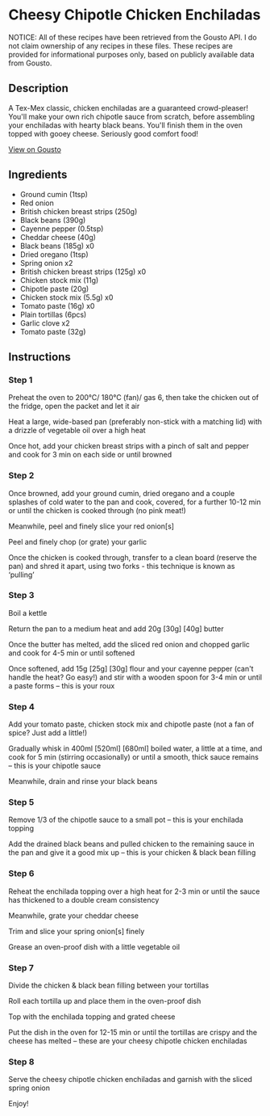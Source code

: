 # Cheesy Chipotle Chicken Enchiladas 

NOTICE: All of these recipes have been retrieved from the Gousto API. I do not claim ownership of any recipes in these files. These recipes are provided for informational purposes only, based on publicly available data from Gousto.

## Description

A Tex-Mex classic, chicken enchiladas are a guaranteed crowd-pleaser! You'll make your own rich chipotle sauce from scratch, before assembling your enchiladas with hearty black beans. You'll finish them in the oven topped with gooey cheese. Seriously good comfort food!

[View on Gousto](https://www.gousto.co.uk/recipes/cookbook/cheesy-chipotle-chicken-enchiladas)

## Ingredients

- Ground cumin (1tsp)
- Red onion
- British chicken breast strips (250g)
- Black beans (390g)
- Cayenne pepper (0.5tsp)
- Cheddar cheese (40g)
- Black beans (185g) x0
- Dried oregano (1tsp)
- Spring onion x2
- British chicken breast strips (125g) x0
- Chicken stock mix (11g)
- Chipotle paste (20g)
- Chicken stock mix (5.5g) x0
- Tomato paste (16g) x0
- Plain tortillas (6pcs)
- Garlic clove x2
- Tomato paste (32g)

## Instructions


### Step 1

Preheat the oven to 200°C/ 180°C (fan)/ gas 6, then take the chicken out of the fridge, open the packet and let it air

Heat a large, wide-based pan (preferably non-stick with a matching lid) with a drizzle of vegetable oil over a high heat

Once hot, add your chicken breast strips with a pinch of salt and pepper and cook for 3 min on each side or until browned


### Step 2

Once browned, add your ground cumin, dried oregano and a couple splashes of cold water to the pan and cook, covered, for a further 10-12 min or until the chicken is cooked through (no pink meat!)

Meanwhile, peel and finely slice your red onion[s]

Peel and finely chop (or grate) your garlic

Once the chicken is cooked through, transfer to a clean board (reserve the pan) and shred it apart, using two forks - this technique is known as ‘pulling’


### Step 3

Boil a kettle

Return the pan to a medium heat and add 20g <span class="text-purple">[30g]</span> <span class="text-danger">[40g]</span> butter

Once the butter has melted, add the sliced red onion and chopped garlic and cook for 4-5 min or until softened

Once softened, add 15g <span class="text-purple">[25g]</span><span class="text-danger"> [30g]</span> flour and your cayenne pepper (can't handle the heat? Go easy!) and stir with a wooden spoon for 3-4 min or until a paste forms – this is your roux


### Step 4

Add your tomato paste, chicken stock mix and chipotle paste (not a fan of spice? Just add a little!)

Gradually whisk in 400ml <span class="text-purple">[520ml]</span><span class="text-danger"> [680ml] </span>boiled<span class="text-danger"> </span>water, a little at a time, and cook for 5 min (stirring occasionally) or until a smooth, thick sauce remains – this is your chipotle sauce

Meanwhile, drain and rinse your black beans


### Step 5

Remove 1/3 of the chipotle sauce to a small pot – this is your enchilada topping

Add the drained black beans and pulled chicken to the remaining sauce in the pan and give it a good mix up – this is your chicken & black bean filling


### Step 6

Reheat the enchilada topping over a high heat for 2-3 min or until the sauce has thickened to a double cream consistency

Meanwhile, grate your cheddar cheese

Trim and slice your spring onion[s]<span class="text-danger"> </span>finely

Grease an oven-proof dish with a little vegetable oil


### Step 7

Divide the chicken & black bean filling between your tortillas

Roll each tortilla up and place them in the oven-proof dish

Top with the enchilada topping and grated cheese

Put the dish in the oven for 12-15 min or until the tortillas are crispy and the cheese has melted – these are your cheesy chipotle chicken enchiladas

### Step 8

Serve the cheesy chipotle chicken enchiladas and garnish with the sliced spring onion

Enjoy!

